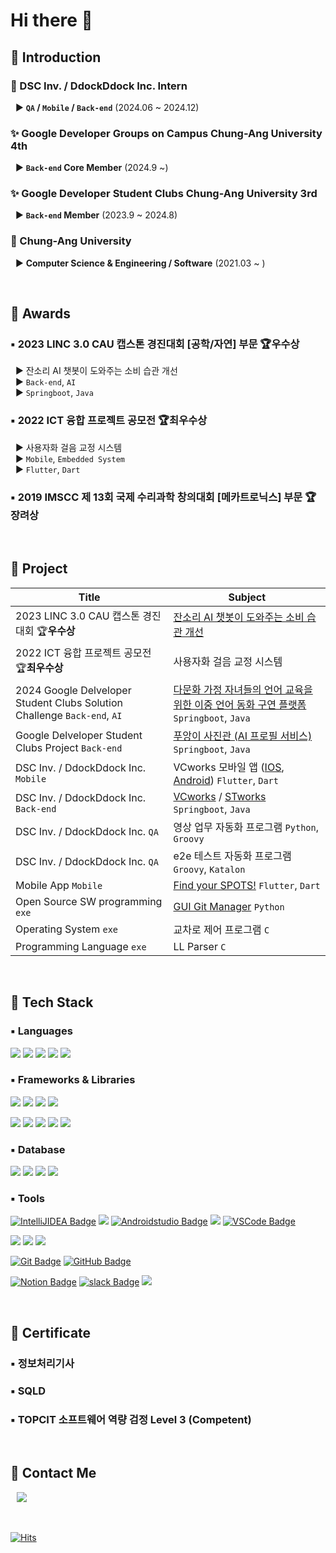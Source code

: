 # Hi there 👋



## 📌 Introduction
### 🏢 DSC Inv. / DdockDdock Inc. Intern  
<!--&nbsp; ▶️ **QA / Mobile / Back-end** (2024.06 ~ 2024.12)  -->
&nbsp; ▶️ **<code>QA</code> / <code>Mobile</code> / <code>Back-end</code>** (2024.06 ~ 2024.12)  

### ✨ Google Developer Groups on Campus Chung-Ang University 4th   
<!-- &nbsp; ▶️ **Back-end Core Member** (2024.9 ~)  -->
&nbsp; ▶️ **<code>Back-end</code> Core Member** (2024.9 ~)  

### ✨ Google Developer Student Clubs Chung-Ang University 3rd   
<!--&nbsp; ▶️ **Back-end Member** (2023.9 ~ 2024.8)  -->
&nbsp; ▶️ **<code>Back-end</code> Member** (2023.9 ~ 2024.8)  

### 🏫 Chung-Ang University   
&nbsp; ▶️ **Computer Science & Engineering / Software** (2021.03 ~ )

<br/>

## 📌 Awards
### ▪️ **2023 LINC 3.0 CAU 캡스톤 경진대회 [공학/자연] 부문 🏆우수상**   
&nbsp; ▶️ 잔소리 AI 챗봇이 도와주는 소비 습관 개선  
&nbsp; ▶️ <code>Back-end</code>, <code>AI</code>  
&nbsp; ▶️ <code>Springboot</code>, <code>Java</code>     

### ▪️ **2022 ICT 융합 프로젝트 공모전 🏆최우수상**   
&nbsp; ▶️ 사용자화 걸음 교정 시스템   
&nbsp; ▶️ <code>Mobile</code>, <code>Embedded System</code>  
&nbsp; ▶️ <code>Flutter</code>, <code>Dart</code>      

### ▪️ **2019 IMSCC 제 13회 국제 수리과학 창의대회 [메카트로닉스] 부문 🏆장려상**  

<br/>

## 📌 Project
|Title|Subject|
|---|---|
|2023 LINC 3.0 CAU 캡스톤 경진대회 🏆**우수상**|[잔소리 AI 챗봇이 도와주는 소비 습관 개선](https://github.com/alsrudrl1220/Walletty)|
|2022 ICT 융합 프로젝트 공모전 🏆**최우수상** |사용자화 걸음 교정 시스템|
|2024 Google Delveloper Student Clubs Solution Challenge <code>Back-end</code>, <code>AI</code> |[다문화 가정 자녀들의 언어 교육을 위한 이중 언어 동화 구연 플랫폼](https://github.com/GDSC-CAU/FTIsland-BE) <code>Springboot</code>, <code>Java</code>|
|Google Delveloper Student Clubs Project <code>Back-end</code>|[푸앙이 사진관 (AI 프로필 서비스)](https://github.com/GDSC-CAU/PuangFilm-BE) <code>Springboot</code>, <code>Java</code>|
|DSC Inv. / DdockDdock Inc. <code>Mobile</code>|VCworks 모바일 앱 ([IOS](https://apps.apple.com/kr/app/vcworks/id6738978723), [Android](https://play.google.com/store/apps/details?id=com.vcworks.mobile&hl=ko)) <code>Flutter</code>, <code>Dart</code>|
|DSC Inv. / DdockDdock Inc. <code>Back-end</code>|[VCworks](https://vcworks.kr/cm0001?returnUrl=JTJG) / [STworks](https://stworks.kr/scm001) <code>Springboot</code>, <code>Java</code>|
|DSC Inv. / DdockDdock Inc. <code>QA</code>|영상 업무 자동화 프로그램 <code>Python</code>, <code>Groovy</code>|
|DSC Inv. / DdockDdock Inc. <code>QA</code>|e2e 테스트 자동화 프로그램 <code>Groovy</code>, <code>Katalon</code>|
|Mobile App <code>Mobile</code>|[Find your SPOTS!](https://github.com/SpotSpots/spots_front) <code>Flutter</code>, <code>Dart</code>|
|Open Source SW programming <code>exe</code>|[GUI Git Manager](https://github.com/alsrudrl1220/GUI-Git-Manager) <code>Python</code>|
|Operating System <code>exe</code>|교차로 제어 프로그램 <code>C</code>|
|Programming Language <code>exe</code>|LL Parser <code>C</code> |      

<br/>

## 📌 Tech Stack


### ▪️ Languages
<img src="https://img.shields.io/badge/Java-f89820?style=flat-square&logo=OpenJDK&logoColor=white"/></a>
<img src="https://img.shields.io/badge/Dart-0175C2?style=flat-square&logo=Dart&logoColor=white"/>
<img src="https://img.shields.io/badge/Python-3776AB?style=flat-square&logo=Python&logoColor=white"/>
<img src="https://img.shields.io/badge/C-A8B9CC?style=flat-square&logo=C&logoColor=white"/>
<img src="https://img.shields.io/badge/C++-00599C?style=flat-square&logo=C%2B%2B&logoColor=white"/>


### ▪️ Frameworks & Libraries
<img src="https://img.shields.io/badge/Spring-6DB33F?style=flat-square&logo=Spring&logoColor=white"/></a>
<img src="https://img.shields.io/badge/SpringBoot-6DB33F?style=flat-square&logo=SpringBoot&logoColor=white"/>
<img src="https://img.shields.io/badge/Flutter-02569B?style=flat-square&logo=Flutter&logoColor=white"/>
<img src="https://img.shields.io/badge/android-34A853?style=flat-square&logo=android&logoColor=white"/>

<img src="https://img.shields.io/badge/Google Cloud-4285F4?style=flat-square&logo=Google Cloud&logoColor=white"/></a>
<img src="https://img.shields.io/badge/Google Colab-F9AB00?style=flat-square&logo=Google Colab&logoColor=white"/>
<img src="https://img.shields.io/badge/jQuery-0769AD?style=flat-square&logo=jQuery&logoColor=white"/>
<img src="https://img.shields.io/badge/JSON-000000?style=flat-square&logo=json&logoColor=white"/>
<img src="https://img.shields.io/badge/Linux-FCC624?style=flat-square&logo=linux&logoColor=black"/>


### ▪️ Database
<img src="https://img.shields.io/badge/MariaDB-003545?style=flat-square&logo=mariaDB&logoColor=white"/></a>
<img src="https://img.shields.io/badge/MySQL-4479A1?style=flat-square&logo=MySQL&logoColor=white"/>
<img src="https://img.shields.io/badge/postgreSQL-4169E1?style=flat-square&logo=postgreSQL&logoColor=white"/>
<img src="https://img.shields.io/badge/Firebase-FFCA28?style=flat-square&logo=firebase&logoColor=black"/>


### ▪️ Tools
[![IntelliJIDEA Badge](https://img.shields.io/badge/-IntelliJ-000000?style=flat-square&logo=IntelliJIDEA&logoColor=white&link=https://www.jetbrains.com//)](https://www.jetbrains.com//)</a>
<img src="https://img.shields.io/badge/Xcode-147EFB?style=flat-square&logo=Xcode&logoColor=white"/>
[![Androidstudio Badge](https://img.shields.io/badge/androidstudio-3DDC84?style=flat-square&logo=androidstudio&logoColor=white&link=https://www.jetbrains.com//)](https://www.jetbrains.com//)
<img src="https://img.shields.io/badge/Visual Studio-5C2D91?style=flat-square&logo=Visual Studio&logoColor=white"/>
[![VSCode Badge](https://img.shields.io/badge/-VSCode-007ACC?style=flat-square&logo=visualstudiocode&logoColor=white&link=https://code.visualstudio.com/)](https://code.visualstudio.com/)

<img src="https://img.shields.io/badge/Postman-FF6C37?style=flat-square&logo=Postman&logoColor=white"/></a>
<img src="https://img.shields.io/badge/Selenium-43B02A?style=flat-square&logo=Selenium&logoColor=white"/>
<img src="https://img.shields.io/badge/Storybook-FF4785?style=flat-square&logo=Storybook&logoColor=white"/>

[![Git Badge](https://img.shields.io/badge/-Git-F05032?style=flat-square&logo=git&logoColor=white&link=https://git-scm.com/)](https://git-scm.com/)
[![GitHub Badge](https://img.shields.io/badge/-GitHub-181717?style=flat-square&logo=github&logoColor=white&link=https://github.com/)](https://github.com/)

[![Notion Badge](https://img.shields.io/badge/-Notion-181717?style=flat-square&logo=Notion&logoColor=white&link=https://www.notion.so//)](https://www.notion.so//)
[![slack Badge](https://img.shields.io/badge/-Slack-4A154B?style=flat-square&logo=Slack&logoColor=white&link=https://slack.com//)](https://slack.com//)
<img src="https://img.shields.io/badge/discord-5865F2?style=flat-square&logo=discord&logoColor=white"/>

<br/>

## 📌 Certificate
### ▪️ 정보처리기사
### ▪️ SQLD  
### ▪️ TOPCIT 소프트웨어 역량 검정 Level 3 (Competent)    

<br/>

## 📌 Contact Me
<a href="https://www.instagram.com/mi_n_kxxz/">
    <img 
        src="http://img.shields.io/badge/-Instagram-F6CEF5?style=flat&logo=Instagram&link=https://www.instagram.com/mi_n_kxxz/"
        style="height : auto; margin-left : 10px; margin-right : 10px;"/>
</a>

<br/>
<br/>
<br/>

[![Hits](https://hits.seeyoufarm.com/api/count/incr/badge.svg?url=https%3A%2F%2Fgithub.com%2Falsrudrl1220&count_bg=%2398A4DD&title_bg=%23555555&icon=waze.svg&icon_color=%23E7E7E7&title=hits&edge_flat=false)](https://hits.seeyoufarm.com)


<!--
**alsrudrl1220/alsrudrl1220** is a ✨ _special_ ✨ repository because its `README.md` (this file) appears on your GitHub profile.

Here are some ideas to get you started:

- 🔭 I’m currently working on ...
- 🌱 I’m currently learning ...
- 👯 I’m looking to collaborate on ...
- 🤔 I’m looking for help with ...
- 💬 Ask me about ...
- 📫 How to reach me: ...
- 😄 Pronouns: ...
- ⚡ Fun fact: ...


|Period|Title|Subject|
|------|---|---|
|23.09 ~ 23.12|2023 LINC 3.0 CAU 캡스톤 경진대회 🏆우수상|잔소리 AI 챗봇이 도와주는 소비 습관 개선|
|22.01 ~ 22.04|2022 ICT 융합 프로젝트 공모전 🏆최우수상 |사용자화 걸음 교정 시스템|
|24.01 ~ 24.02|2024 Google Delveloper Student Clubs Solution Challenge|다문화 가정 자녀들의 언어 교육을 위한 이중 언어 동화 구연 플랫폼|
|24.07 ~ 24.09|Google Delveloper Student Clubs|푸앙이 사진관 (AI 프로필 서비스)|
|23.11 ~ 24.12||Find your SPOTS!|
|23.04 ~ 23.06||GUI Git Manager|
|24.09 ~ 24.12||VC Works 모바일 앱 (IOS, Android)|
|24.07||영상 업무 자동화 프로그램|
|23.05||교차로 제어 프로그램|
|22.11||LL Parser|


CECOM
GDSC
chAOS
CLUG

<img src="https://img.shields.io/badge/java-007396?style=for-the-badge&logo=java&logoColor=white"></a>
<img src="https://img.shields.io/badge/c++-00599C?style=for-the-badge&logo=c%2B%2B&logoColor=white">
<img src="https://img.shields.io/badge/python-3776AB?style=for-the-badge&logo=python&logoColor=white">
<br/>
<img src="https://img.shields.io/badge/jquery-0769AD?style=for-the-badge&logo=jquery&logoColor=white">
<img src="https://img.shields.io/badge/mysql-4479A1?style=for-the-badge&logo=mysql&logoColor=white">
<img src="https://img.shields.io/badge/mariaDB-003545?style=for-the-badge&logo=mariaDB&logoColor=white">
<img src="https://img.shields.io/badge/firebase-FFCA28?style=for-the-badge&logo=firebase&logoColor=white">
<br/>
<img src="https://img.shields.io/badge/spring-6DB33F?style=for-the-badge&logo=spring&logoColor=white">
<img src="https://img.shields.io/badge/springboot-6DB33F?style=for-the-badge&logo=springboot&logoColor=white">
<img src="https://img.shields.io/badge/flutter-02569B?style=for-the-badge&logo=flutter&logoColor=white">
<br/>
<img src="https://img.shields.io/badge/linux-FCC624?style=for-the-badge&logo=linux&logoColor=black">
<img src="https://img.shields.io/badge/github-181717?style=for-the-badge&logo=github&logoColor=white">
<img src="https://img.shields.io/badge/git-F05032?style=for-the-badge&logo=git&logoColor=white">

[![Top Langs](https://github-readme-stats.vercel.app/api/top-langs/?username=alsrudrl1220)](https://github.com/anuraghazra/github-readme-stats)

-->
